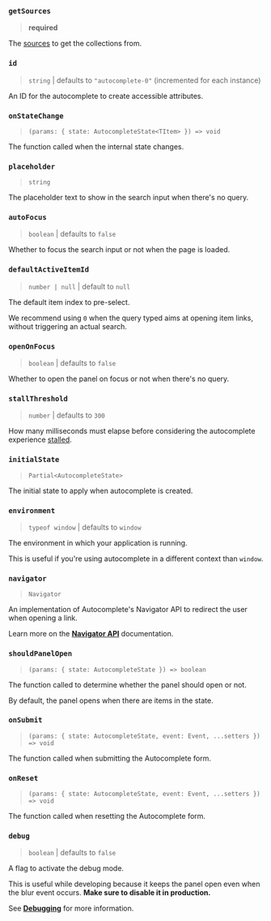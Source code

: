 ### `getSources`

> **required**

The [sources](/docs/sources) to get the collections from.

### `id`

> `string` | defaults to `"autocomplete-0"` (incremented for each instance)

An ID for the autocomplete to create accessible attributes.

### `onStateChange`

> `(params: { state: AutocompleteState<TItem> }) => void`

The function called when the internal state changes.

### `placeholder`

> `string`

The placeholder text to show in the search input when there's no query.

### `autoFocus`

> `boolean` | defaults to `false`

Whether to focus the search input or not when the page is loaded.

### `defaultActiveItemId`

> `number | null` | default to `null`

The default item index to pre-select.

We recommend using `0` when the query typed aims at opening item links, without triggering an actual search.

### `openOnFocus`

> `boolean` | defaults to `false`

Whether to open the panel on focus or not when there's no query.

### `stallThreshold`

> `number` | defaults to `300`

How many milliseconds must elapse before considering the autocomplete experience [stalled](/docs/state#status).

### `initialState`

> `Partial<AutocompleteState>`

The initial state to apply when autocomplete is created.

### `environment`

> `typeof window` | defaults to `window`

The environment in which your application is running.

This is useful if you're using autocomplete in a different context than `window`.

### `navigator`

> `Navigator`

An implementation of Autocomplete's Navigator API to redirect the user when opening a link.

Learn more on the [**Navigator API**](/docs/keyboard-navigation) documentation.

### `shouldPanelOpen`

> `(params: { state: AutocompleteState }) => boolean`

The function called to determine whether the panel should open or not.

By default, the panel opens when there are items in the state.

### `onSubmit`

> `(params: { state: AutocompleteState, event: Event, ...setters }) => void`

The function called when submitting the Autocomplete form.

### `onReset`

> `(params: { state: AutocompleteState, event: Event, ...setters }) => void`

The function called when resetting the Autocomplete form.

### `debug`

> `boolean` | defaults to `false`

A flag to activate the debug mode.

This is useful while developing because it keeps the panel open even when the blur event occurs. **Make sure to disable it in production.**

See [**Debugging**](/docs/debugging) for more information.
